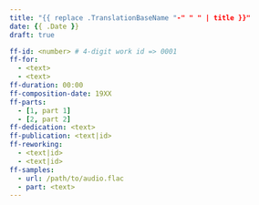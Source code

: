 ```yaml
---
title: "{{ replace .TranslationBaseName "-" " " | title }}"
date: {{ .Date }}
draft: true

ff-id: <number> # 4-digit work id => 0001
ff-for:
  - <text>
  - <text>
ff-duration: 00:00
ff-composition-date: 19XX
ff-parts:
  - [1, part 1]
  - [2, part 2]
ff-dedication: <text>
ff-publication: <text|id>
ff-reworking:
  - <text|id>
  - <text|id>
ff-samples:
  - url: /path/to/audio.flac
  - part: <text>
---
```

